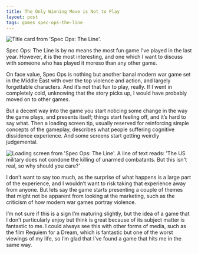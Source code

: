 ```yaml
---
title: The Only Winning Move is Not to Play
layout: post
tags: games spec-ops-the-line
---
```


<div class="lightbox">
	<img src="{{ site.baseurl }}/resources/posts/2013-01-12-spec-ops/title-card.jpg" alt="Title card from 'Spec Ops: The Line'."/>
</div>

Spec Ops: The Line is by no means the most fun game I’ve played in the last year. However, it is the most interesting, and one which I want to discuss with someone who has played it moreso than any other game.

On face value, Spec Ops is nothing but another banal modern war game set in the Middle East with over the top violence and action, and largely forgettable characters. And it’s not that fun to play, really. If I went in completely cold, unknowing that the story picks up, I would have probably moved on to other games.

But a decent way into the game you start noticing some change in the way  the game plays, and presents itself; things start feeling off, and it’s hard to say what. Then a loading screen tip, usually reserved for reinforcing simple concepts of the gameplay, describes what people suffering cognitive dissidence experience. And some screens start getting weirdly judgemental.


<div class="lightbox">
	<img src="{{ site.baseurl }}/resources/posts/2013-01-12-spec-ops/loading-screen.jpg" alt="Loading screen from 'Spec Ops: The Line'. A line of text reads: 'The US military does not condone the killing of unarmed combatants. But this isn't real, so why should you care?'"/>
</div>

I don’t want to say too much, as the surprise of what happens is a large part of the experience, and I wouldn’t want to risk taking that experience away from anyone. But lets say the game starts presenting a couple of themes that might not be apparent from looking at the marketing, such as the criticism of how modern war games portray violence.

I’m not sure if this is a sign I’m maturing slightly, but the idea of a game that I don’t particularly enjoy but think is great because of its subject matter is fantastic to me. I could always see this with other forms of media, such as the film Requiem for a Dream, which is fantastic but one of the worst viewings of my life, so I’m glad that I’ve found a game that hits me in the same way.
